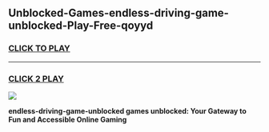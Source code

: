 
## Unblocked-Games-endless-driving-game-unblocked-Play-Free-qoyyd
<h3>
<a href="https://premium76.site?title=endless-driving-game-unblocked&ref=10A">CLICK TO PLAY</a></h3>
<hr>

<h3>
<a href="https://premium76.site?title=endless-driving-game-unblocked&ref=10A">CLICK 2 PLAY</a>
  
</h3>

<a href="https://premium76.site?title=endless-driving-game-unblocked&ref=10A"><img src="https://clearcache.store/games.png"></a>


**endless-driving-game-unblocked games unblocked: Your Gateway to Fun and Accessible Online Gaming**
